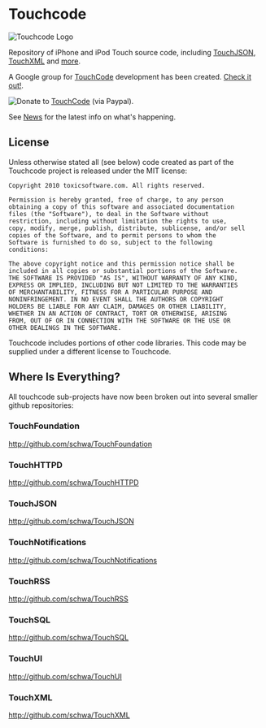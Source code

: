 # Touchcode

![Touchcode Logo][LOGO]

Repository of iPhone and iPod Touch source code, including [TouchJSON][TouchJSON], [TouchXML][TouchXML] and [more][More].

A Google group for [TouchCode][TouchCode] development has been created. [Check it out!][Group].

![Donate][Donate Logo] to [TouchCode][TouchCode] (via Paypal).

See [News][News] for the latest info on what's happening.

## License

Unless otherwise stated all (see below) code created as part of the Touchcode project is released under the MIT license:

	Copyright 2010 toxicsoftware.com. All rights reserved.

	Permission is hereby granted, free of charge, to any person
	obtaining a copy of this software and associated documentation
	files (the "Software"), to deal in the Software without
	restriction, including without limitation the rights to use,
	copy, modify, merge, publish, distribute, sublicense, and/or sell
	copies of the Software, and to permit persons to whom the
	Software is furnished to do so, subject to the following
	conditions:

	The above copyright notice and this permission notice shall be
	included in all copies or substantial portions of the Software.
	THE SOFTWARE IS PROVIDED "AS IS", WITHOUT WARRANTY OF ANY KIND,
	EXPRESS OR IMPLIED, INCLUDING BUT NOT LIMITED TO THE WARRANTIES
	OF MERCHANTABILITY, FITNESS FOR A PARTICULAR PURPOSE AND
	NONINFRINGEMENT. IN NO EVENT SHALL THE AUTHORS OR COPYRIGHT
	HOLDERS BE LIABLE FOR ANY CLAIM, DAMAGES OR OTHER LIABILITY,
	WHETHER IN AN ACTION OF CONTRACT, TORT OR OTHERWISE, ARISING
	FROM, OUT OF OR IN CONNECTION WITH THE SOFTWARE OR THE USE OR
	OTHER DEALINGS IN THE SOFTWARE.

Touchcode includes portions of other code libraries. This code may be supplied under a different license to Touchcode.

## Where Is Everything?

All touchcode sub-projects have now been broken out into several smaller github repositories:

### TouchFoundation

<http://github.com/schwa/TouchFoundation>

### TouchHTTPD

<http://github.com/schwa/TouchHTTPD>

### TouchJSON

<http://github.com/schwa/TouchJSON>

### TouchNotifications

<http://github.com/schwa/TouchNotifications>

### TouchRSS

<http://github.com/schwa/TouchRSS>

### TouchSQL

<http://github.com/schwa/TouchSQL>

### TouchUI

<http://github.com/schwa/TouchUI>

### TouchXML

<http://github.com/schwa/TouchXML>

[LOGO]: http://touchcode.googlecode.com/svn/wiki/touchcode_logo_1.png
[News]: http://code.google.com/p/touchcode/wiki/News
[TouchJSON]: http://code.google.com/p/touchcode/wiki/TouchJSON
[TouchXML]: http://code.google.com/p/touchcode/wiki/TouchXML
[TouchCode]: http://touchcode.com
[Group]: http://groups.google.com/group/touchcode-dev
[More]: http://code.google.com/p/touchcode/w/list
[Donate]: http://toxicsoftware.com/touchcodedonate/
[Donate Logo]: http://touchcode.googlecode.com/svn/wiki/paypal_donate.gif
